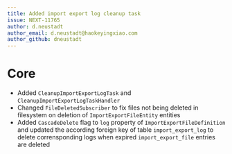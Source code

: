 ```yaml
---
title: Added import export log cleanup task
issue: NEXT-11765
author: d.neustadt
author_email: d.neustadt@haokeyingxiao.com 
author_github: dneustadt
---
```

# Core
* Added `CleanupImportExportLogTask` and `CleanupImportExportLogTaskHandler`
* Changed `FileDeletedSubscriber` to fix files not being deleted in filesystem on deletion of `ImportExportFileEntity` entities
* Added `CascadeDelete` flag to `log` property of `ImportExportFileDefinition` and updated the according foreign key of table `import_export_log` to delete corrensponding logs when expired `import_export_file` entries are deleted
